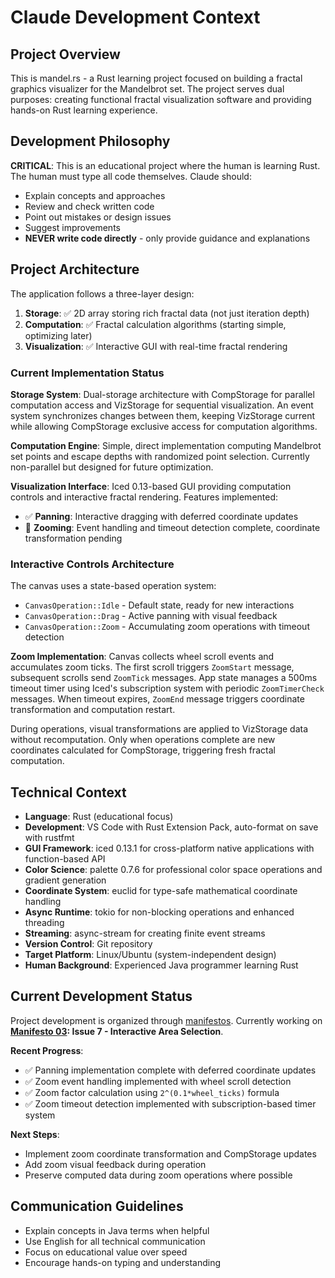 # Claude Development Context

## Project Overview
This is mandel.rs - a Rust learning project focused on building a fractal graphics visualizer for the Mandelbrot set. The project serves dual purposes: creating functional fractal visualization software and providing hands-on Rust learning experience.

## Development Philosophy
**CRITICAL**: This is an educational project where the human is learning Rust. The human must type all code themselves. Claude should:
- Explain concepts and approaches
- Review and check written code
- Point out mistakes or design issues
- Suggest improvements
- **NEVER write code directly** - only provide guidance and explanations

## Project Architecture
The application follows a three-layer design:

1. **Storage**: ✅ 2D array storing rich fractal data (not just iteration depth)
2. **Computation**: ✅ Fractal calculation algorithms (starting simple, optimizing later)
3. **Visualization**: ✅ Interactive GUI with real-time fractal rendering

### Current Implementation Status
**Storage System**: Dual-storage architecture with CompStorage for parallel computation access and VizStorage for sequential visualization. An event system synchronizes changes between them, keeping VizStorage current while allowing CompStorage exclusive access for computation algorithms.

**Computation Engine**: Simple, direct implementation computing Mandelbrot set points and escape depths with randomized point selection. Currently non-parallel but designed for future optimization.

**Visualization Interface**: Iced 0.13-based GUI providing computation controls and interactive fractal rendering. Features implemented:
- ✅ **Panning**: Interactive dragging with deferred coordinate updates
- 🚧 **Zooming**: Event handling and timeout detection complete, coordinate transformation pending

### Interactive Controls Architecture
The canvas uses a state-based operation system:
- `CanvasOperation::Idle` - Default state, ready for new interactions
- `CanvasOperation::Drag` - Active panning with visual feedback
- `CanvasOperation::Zoom` - Accumulating zoom operations with timeout detection

**Zoom Implementation**: Canvas collects wheel scroll events and accumulates zoom ticks. The first scroll triggers `ZoomStart` message, subsequent scrolls send `ZoomTick` messages. App state manages a 500ms timeout timer using Iced's subscription system with periodic `ZoomTimerCheck` messages. When timeout expires, `ZoomEnd` message triggers coordinate transformation and computation restart.

During operations, visual transformations are applied to VizStorage data without recomputation. Only when operations complete are new coordinates calculated for CompStorage, triggering fresh fractal computation.

## Technical Context
- **Language**: Rust (educational focus)
- **Development**: VS Code with Rust Extension Pack, auto-format on save with rustfmt
- **GUI Framework**: iced 0.13.1 for cross-platform native applications with function-based API
- **Color Science**: palette 0.7.6 for professional color space operations and gradient generation
- **Coordinate System**: euclid for type-safe mathematical coordinate handling
- **Async Runtime**: tokio for non-blocking operations and enhanced threading
- **Streaming**: async-stream for creating finite event streams
- **Version Control**: Git repository
- **Target Platform**: Linux/Ubuntu (system-independent design)
- **Human Background**: Experienced Java programmer learning Rust

## Current Development Status
Project development is organized through [manifestos](manifestos/). Currently working on **[Manifesto 03](manifestos/manifesto-03-cleanup-and-mvp.md): Issue 7 - Interactive Area Selection**.

**Recent Progress**:
- ✅ Panning implementation complete with deferred coordinate updates
- ✅ Zoom event handling implemented with wheel scroll detection
- ✅ Zoom factor calculation using `2^(0.1*wheel_ticks)` formula
- ✅ Zoom timeout detection implemented with subscription-based timer system

**Next Steps**:
- Implement zoom coordinate transformation and CompStorage updates
- Add zoom visual feedback during operation
- Preserve computed data during zoom operations where possible

## Communication Guidelines
- Explain concepts in Java terms when helpful
- Use English for all technical communication
- Focus on educational value over speed
- Encourage hands-on typing and understanding